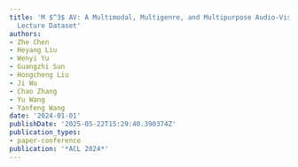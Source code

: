 ```yaml
---
title: 'M $^3$ AV: A Multimodal, Multigenre, and Multipurpose Audio-Visual Academic
  Lecture Dataset'
authors:
- Zhe Chen
- Heyang Liu
- Wenyi Yu
- Guangzhi Sun
- Hongcheng Liu
- Ji Wu
- Chao Zhang
- Yu Wang
- Yanfeng Wang
date: '2024-01-01'
publishDate: '2025-05-22T15:29:40.390374Z'
publication_types:
- paper-conference
publication: '*ACL 2024*'
---
```

